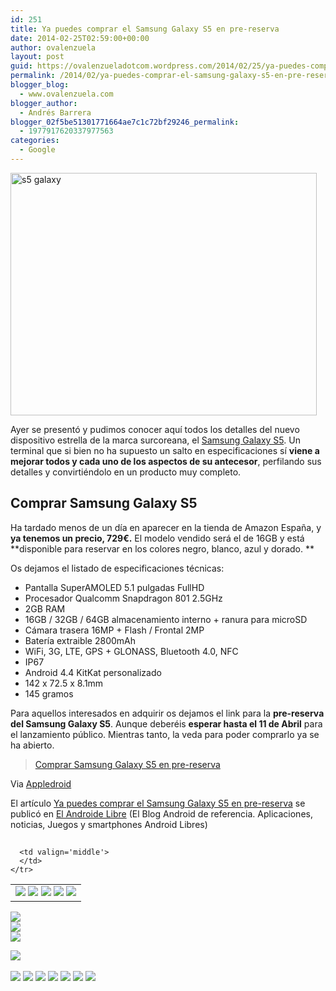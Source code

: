 ```yaml
---
id: 251
title: Ya puedes comprar el Samsung Galaxy S5 en pre-reserva
date: 2014-02-25T02:59:00+00:00
author: ovalenzuela
layout: post
guid: https://ovalenzueladotcom.wordpress.com/2014/02/25/ya-puedes-comprar-el-samsung-galaxy-s5-en-pre-reserva
permalink: /2014/02/ya-puedes-comprar-el-samsung-galaxy-s5-en-pre-reserva.html
blogger_blog:
  - www.ovalenzuela.com
blogger_author:
  - Andrés Barrera
blogger_02f5be51301771664ae7c1c72bf29246_permalink:
  - 1977917620337977563
categories:
  - Google
---
```

[<img class="wp-image-128809 aligncenter" alt="s5 galaxy" src="http://www.elandroidelibre.com/wp-content/uploads/2014/02/s5-galaxy1-680x539.jpg" width="490" height="388" />](http://www.elandroidelibre.com/wp-content/uploads/2014/02/s5-galaxy1.jpg)

Ayer se presentó y pudimos conocer aquí todos los detalles del nuevo dispositivo estrella de la marca surcoreana, el <a href="http://www.elandroidelibre.com/2014/02/samsung-galaxy-s5-the-next-galaxy.html" target="_blank">Samsung Galaxy S5</a>. Un terminal que si bien no ha supuesto un salto en especificaciones sí **viene a mejorar todos y cada uno de los aspectos de su antecesor**, perfilando sus detalles y convirtiéndolo en un producto muy completo.

## Comprar Samsung Galaxy S5

Ha tardado menos de un día en aparecer en la tienda de Amazon España, y **ya tenemos un precio, 729€.** El modelo vendido será el de 16GB y está **disponible para reservar en los colores negro, blanco, azul y dorado. **

Os dejamos el listado de especificaciones técnicas:

  * Pantalla SuperAMOLED 5.1 pulgadas FullHD
  * Procesador Qualcomm Snapdragon 801 2.5GHz
  * 2GB RAM
  * 16GB / 32GB / 64GB almacenamiento interno + ranura para microSD
  * Cámara trasera 16MP + Flash / Frontal 2MP
  * Batería extraible 2800mAh
  * WiFi, 3G, LTE, GPS + GLONASS, Bluetooth 4.0, NFC
  * IP67
  * Android 4.4 KitKat personalizado
  * 142 x 72.5 x 8.1mm
  * 145 gramos

Para aquellos interesados en adquirir os dejamos el link para la **pre-reserva del Samsung Galaxy S5**. Aunque deberéis **esperar hasta el 11 de Abril** para el lanzamiento público. Mientras tanto, la veda para poder comprarlo ya se ha abierto.

> <a href="http://www.amazon.es/gp/product/B00IKN5H48/ref=as_li_ss_tl?ie=UTF8&camp=3626&creative=24822&creativeASIN=B00IKN5H48&linkCode=as2&tag=elandlib-21" target="_blank">Comprar Samsung Galaxy S5 en pre-reserva</a>

Via <a href="http://appledroid.cat/android/preu-galaxy-s5/" target="_blank">Appledroid</a>

El artículo [Ya puedes comprar el Samsung Galaxy S5 en pre-reserva](http://www.elandroidelibre.com/2014/02/ya-puedes-comprar-el-samsung-galaxy-s5-en-pre-reserva.html) se publicó en [El Androide Libre](http://www.elandroidelibre.com) (El Blog Android de referencia. Aplicaciones, noticias, Juegos y smartphones Android Libres)


<img width="1" height="1" src="http://rss.feedsportal.com/c/34005/f/617036/s/378005d0/sc/5/mf.gif" border="0" /> 

<div>
  <table border='0'>
    <tr>
      <td valign='middle'>
        <a href="http://share.feedsportal.com/share/twitter/?u=http%3A%2F%2Fwww.elandroidelibre.com%2F2014%2F02%2Fya-puedes-comprar-el-samsung-galaxy-s5-en-pre-reserva.html&t=Ya+puedes+comprar+el+Samsung+Galaxy+S5+en+pre-reserva" target="_blank"><img src="http://res3.feedsportal.com/social/twitter.png" border="0" /></a> <a href="http://share.feedsportal.com/share/facebook/?u=http%3A%2F%2Fwww.elandroidelibre.com%2F2014%2F02%2Fya-puedes-comprar-el-samsung-galaxy-s5-en-pre-reserva.html&t=Ya+puedes+comprar+el+Samsung+Galaxy+S5+en+pre-reserva" target="_blank"><img src="http://res3.feedsportal.com/social/facebook.png" border="0" /></a> <a href="http://share.feedsportal.com/share/linkedin/?u=http%3A%2F%2Fwww.elandroidelibre.com%2F2014%2F02%2Fya-puedes-comprar-el-samsung-galaxy-s5-en-pre-reserva.html&t=Ya+puedes+comprar+el+Samsung+Galaxy+S5+en+pre-reserva" target="_blank"><img src="http://res3.feedsportal.com/social/linkedin.png" border="0" /></a> <a href="http://share.feedsportal.com/share/gplus/?u=http%3A%2F%2Fwww.elandroidelibre.com%2F2014%2F02%2Fya-puedes-comprar-el-samsung-galaxy-s5-en-pre-reserva.html&t=Ya+puedes+comprar+el+Samsung+Galaxy+S5+en+pre-reserva" target="_blank"><img src="http://res3.feedsportal.com/social/googleplus.png" border="0" /></a> <a href="http://share.feedsportal.com/share/email/?u=http%3A%2F%2Fwww.elandroidelibre.com%2F2014%2F02%2Fya-puedes-comprar-el-samsung-galaxy-s5-en-pre-reserva.html&t=Ya+puedes+comprar+el+Samsung+Galaxy+S5+en+pre-reserva" target="_blank"><img src="http://res3.feedsportal.com/social/email.png" border="0" /></a>
      </td>
      
      <td valign='middle'>
      </td>
    </tr>
  </table>
</div>

[<img src="http://da.feedsportal.com/r/187558183618/u/49/f/617036/c/34005/s/378005d0/sc/5/rc/1/rc.img" border="0" />](http://da.feedsportal.com/r/187558183618/u/49/f/617036/c/34005/s/378005d0/sc/5/rc/1/rc.htm)  
[<img src="http://da.feedsportal.com/r/187558183618/u/49/f/617036/c/34005/s/378005d0/sc/5/rc/2/rc.img" border="0" />](http://da.feedsportal.com/r/187558183618/u/49/f/617036/c/34005/s/378005d0/sc/5/rc/2/rc.htm)  
[<img src="http://da.feedsportal.com/r/187558183618/u/49/f/617036/c/34005/s/378005d0/sc/5/rc/3/rc.img" border="0" />](http://da.feedsportal.com/r/187558183618/u/49/f/617036/c/34005/s/378005d0/sc/5/rc/3/rc.htm)

[<img src="http://da.feedsportal.com/r/187558183618/u/49/f/617036/c/34005/s/378005d0/a2.img" border="0" />](http://da.feedsportal.com/r/187558183618/u/49/f/617036/c/34005/s/378005d0/a2.htm)
<img width="1" height="1" src="http://pi.feedsportal.com/r/187558183618/u/49/f/617036/c/34005/s/378005d0/a2t.img" border="0" /> 

<div>
  <a href="http://feeds.feedburner.com/~ff/elandroidelibre?a=iFuZ4y10yO8:fJiYN4BPcVY:ecdYMiMMAMM"><img src="http://feeds.feedburner.com/~ff/elandroidelibre?d=ecdYMiMMAMM" border="0" /></a> <a href="http://feeds.feedburner.com/~ff/elandroidelibre?a=iFuZ4y10yO8:fJiYN4BPcVY:V_sGLiPBpWU"><img src="http://feeds.feedburner.com/~ff/elandroidelibre?i=iFuZ4y10yO8:fJiYN4BPcVY:V_sGLiPBpWU" border="0" /></a> <a href="http://feeds.feedburner.com/~ff/elandroidelibre?a=iFuZ4y10yO8:fJiYN4BPcVY:7Q72WNTAKBA"><img src="http://feeds.feedburner.com/~ff/elandroidelibre?d=7Q72WNTAKBA" border="0" /></a> <a href="http://feeds.feedburner.com/~ff/elandroidelibre?a=iFuZ4y10yO8:fJiYN4BPcVY:dnMXMwOfBR0"><img src="http://feeds.feedburner.com/~ff/elandroidelibre?d=dnMXMwOfBR0" border="0" /></a> <a href="http://feeds.feedburner.com/~ff/elandroidelibre?a=iFuZ4y10yO8:fJiYN4BPcVY:yIl2AUoC8zA"><img src="http://feeds.feedburner.com/~ff/elandroidelibre?d=yIl2AUoC8zA" border="0" /></a> <a href="http://feeds.feedburner.com/~ff/elandroidelibre?a=iFuZ4y10yO8:fJiYN4BPcVY:qj6IDK7rITs"><img src="http://feeds.feedburner.com/~ff/elandroidelibre?d=qj6IDK7rITs" border="0" /></a> <a href="http://feeds.feedburner.com/~ff/elandroidelibre?a=iFuZ4y10yO8:fJiYN4BPcVY:I9og5sOYxJI"><img src="http://feeds.feedburner.com/~ff/elandroidelibre?d=I9og5sOYxJI" border="0" /></a>
</div>

<img src="http://feeds.feedburner.com/~r/elandroidelibre/~4/iFuZ4y10yO8" height="1" width="1" />